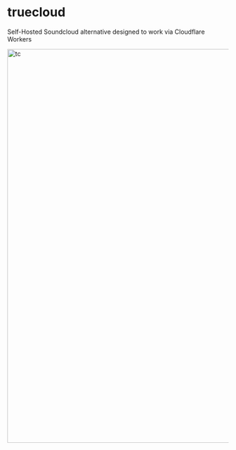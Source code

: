 # truecloud

Self-Hosted Soundcloud alternative designed to work via Cloudflare Workers

<img width="1852" height="896" alt="tc" src="https://github.com/user-attachments/assets/0f7da563-e8fb-45c5-a849-56b377e9bdb9" />



